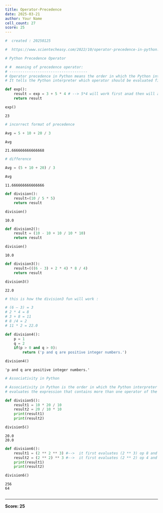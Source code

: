 ```yaml
---
title: Operator-Precedence
date: 2025-03-21
author: Your Name
cell_count: 27
score: 25
---
```


```python
#  created : 20250125
```


```python
#  https://www.scientecheasy.com/2022/10/operator-precedence-in-python.html/
```


```python
# Python Precedence Operator

```


```python
# #  meaning of precedence operator:
# ------------------------------------
# Operator precedence in Python means the order in which the Python interpreter executes operators. 
# It tells the Python interpreter which operator should be evaluated first if a single statement contains more than one operator.
```


```python
def exp():
    result = exp = 3 + 5 * 4 # --> 5*4 will work first anad then will add 3
    return result
```


```python
exp()
```




    23




```python
# incorrect format of precedence 
```


```python
Avg = 5 + 10 + 20 / 3

```


```python
Avg
```




    21.666666666666668




```python
# difference 
```


```python
Avg = (5 + 10 + 20) / 3

```


```python
Avg
```




    11.666666666666666




```python
def division():
    result=(10 / 5 * 5)
    return result
```


```python
division()
```




    10.0




```python
def division2():
    result = (10 - 10 + 10 / 10 * 10)
    return result
```


```python
division()
```




    10.0




```python
def division3():
    result=(((6 - 3) + 2 * 4) * 8 / 4)
    return result
```


```python
division3()
```




    22.0




```python
# this is how the division3 fun will work :

# (6 – 3) = 3
# 2 * 4 = 8
# 3 + 8 = 11
# 8 /4 = 2
# 11 * 2 = 22.0
```


```python
def division4():
    p = 1
    q = 2
    if(p > 0 and q > 0):
        return ('p and q are positive integer numbers.')
```


```python
division4()
```




    'p and q are positive integer numbers.'




```python
# Associativity in Python

# Associativity in Python is the order in which the Python interpreter 
# evaluates the expression that contains more than one operator of the same precedence.
```


```python
def division5():
    result1 = 10 * 20 / 10
    result2 = 20 / 10 * 10
    print(result1)
    print(result2)
```


```python
division5()
```

    20.0
    20.0



```python
def division6():
    result1 = (2 ** 2 ** 3) #-->  it first evaluates (2 ** 3) op 8 and then  2 ** 8 op 256
    result2 = (2 ** 2) ** 3 #-->  it first evaluates (2 ** 2) op 4 and then 4 ** 3 op 64
    print(result1)
    print(result2)
```


```python
division6()
```

    256
    64



```python

```


---
**Score: 25**